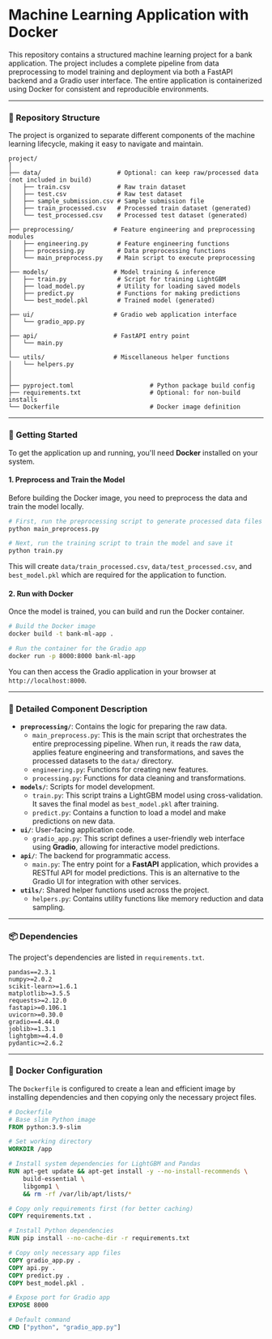 # Machine Learning Application with Docker

This repository contains a structured machine learning project for a bank application. The project includes a complete pipeline from data preprocessing to model training and deployment via both a FastAPI backend and a Gradio user interface. The entire application is containerized using Docker for consistent and reproducible environments.

-----

### 📂 Repository Structure

The project is organized to separate different components of the machine learning lifecycle, making it easy to navigate and maintain.

```
project/
│
├── data/                     # Optional: can keep raw/processed data (not included in build)
│   ├── train.csv             # Raw train dataset
│   ├── test.csv              # Raw test dataset
│   ├── sample_submission.csv # Sample submission file
│   ├── train_processed.csv   # Processed train dataset (generated)
│   └── test_processed.csv    # Processed test dataset (generated)
│
├── preprocessing/           # Feature engineering and preprocessing modules
│   ├── engineering.py        # Feature engineering functions
│   ├── processing.py         # Data preprocessing functions
│   └── main_preprocess.py    # Main script to execute preprocessing
│
├── models/                  # Model training & inference
│   ├── train.py              # Script for training LightGBM
│   ├── load_model.py         # Utility for loading saved models
│   ├── predict.py            # Functions for making predictions
│   └── best_model.pkl        # Trained model (generated)
│
├── ui/                      # Gradio web application interface
│   └── gradio_app.py
│
├── api/                     # FastAPI entry point
│   └── main.py
│
└── utils/                   # Miscellaneous helper functions
│   └── helpers.py
│
│
├── pyproject.toml                     # Python package build config
├── requirements.txt                   # Optional: for non-build installs
└── Dockerfile                         # Docker image definition
```

-----

### 🚀 Getting Started

To get the application up and running, you'll need **Docker** installed on your system.

#### 1\. Preprocess and Train the Model

Before building the Docker image, you need to preprocess the data and train the model locally.

```bash
# First, run the preprocessing script to generate processed data files
python main_preprocess.py

# Next, run the training script to train the model and save it
python train.py
```

This will create `data/train_processed.csv`, `data/test_processed.csv`, and `best_model.pkl` which are required for the application to function.

#### 2\. Run with Docker

Once the model is trained, you can build and run the Docker container.

```bash
# Build the Docker image
docker build -t bank-ml-app .

# Run the container for the Gradio app
docker run -p 8000:8000 bank-ml-app
```

You can then access the Gradio application in your browser at `http://localhost:8000`.

-----

### 📄 Detailed Component Description

  * **`preprocessing/`**: Contains the logic for preparing the raw data.
      * `main_preprocess.py`: This is the main script that orchestrates the entire preprocessing pipeline. When run, it reads the raw data, applies feature engineering and transformations, and saves the processed datasets to the `data/` directory.
      * `engineering.py`: Functions for creating new features.
      * `processing.py`: Functions for data cleaning and transformations.
  * **`models/`**: Scripts for model development.
      * `train.py`: This script trains a LightGBM model using cross-validation. It saves the final model as `best_model.pkl` after training.
      * `predict.py`: Contains a function to load a model and make predictions on new data.
  * **`ui/`**: User-facing application code.
      * `gradio_app.py`: This script defines a user-friendly web interface using **Gradio**, allowing for interactive model predictions.
  * **`api/`**: The backend for programmatic access.
      * `main.py`: The entry point for a **FastAPI** application, which provides a RESTful API for model predictions. This is an alternative to the Gradio UI for integration with other services.
  * **`utils/`**: Shared helper functions used across the project.
      * `helpers.py`: Contains utility functions like memory reduction and data sampling.

-----

### 📦 Dependencies

The project's dependencies are listed in `requirements.txt`.

```plaintext
pandas==2.3.1
numpy>=2.0.2
scikit-learn>=1.6.1
matplotlib>=3.5.5
requests>=2.12.0
fastapi>=0.106.1
uvicorn>=0.30.0
gradio==4.44.0
joblib>=1.3.1
lightgbm>=4.4.0
pydantic>=2.6.2
```

-----

### 🐳 Docker Configuration

The `Dockerfile` is configured to create a lean and efficient image by installing dependencies and then copying only the necessary project files.

```dockerfile
# Dockerfile
# Base slim Python image
FROM python:3.9-slim

# Set working directory
WORKDIR /app

# Install system dependencies for LightGBM and Pandas
RUN apt-get update && apt-get install -y --no-install-recommends \
    build-essential \
    libgomp1 \
    && rm -rf /var/lib/apt/lists/*

# Copy only requirements first (for better caching)
COPY requirements.txt .

# Install Python dependencies
RUN pip install --no-cache-dir -r requirements.txt

# Copy only necessary app files
COPY gradio_app.py .
COPY api.py .
COPY predict.py .
COPY best_model.pkl .

# Expose port for Gradio app
EXPOSE 8000

# Default command
CMD ["python", "gradio_app.py"]
```